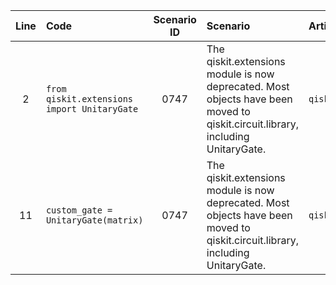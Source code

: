 | Line | Code | Scenario ID | Scenario | Artifact | Refactoring |
| :--: | :--- | :---------: | :------- | :------- | :---------- |
| 2 | `from qiskit.extensions import UnitaryGate` | 0747 | The qiskit.extensions module is now deprecated. Most objects have been moved to qiskit.circuit.library, including UnitaryGate. | `qiskit.extensions.UnitaryGate` | `from qiskit.circuit.library import UnitaryGate` |
| 11 | `custom_gate = UnitaryGate(matrix)` | 0747 | The qiskit.extensions module is now deprecated. Most objects have been moved to qiskit.circuit.library, including UnitaryGate. | `qiskit.extensions.UnitaryGate` | `custom_gate = UnitaryGate(matrix)` |